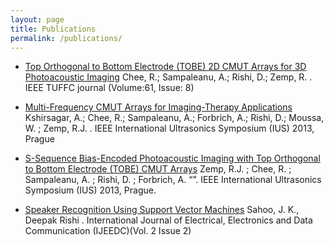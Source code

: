 ```yaml
---
layout: page
title: Publications
permalink: /publications/
---
```


* [Top Orthogonal to Bottom Electrode (TOBE) 2D CMUT Arrays for 3D Photoacoustic Imaging](http://ieeexplore.ieee.org/xpl/articleDetails.jsp?arnumber=6863862&newsearch=true&searchWithin=%22First%20Name%22:D.&searchWithin=%22Last%20Name%22:RIshi) Chee, R.; Sampaleanu, A.; Rishi, D.; Zemp, R. . IEEE TUFFC journal (Volume:61, Issue: 8)

* [Multi-Frequency CMUT Arrays for Imaging-Therapy Applications](http://ieeexplore.ieee.org/xpl/articleDetails.jsp?arnumber=6725106&newsearch=true&searchWithin=%22First%20Name%22:D.&searchWithin=%22Last%20Name%22:RIshi) Kshirsagar, A.; Chee, R.; Sampaleanu, A.; Forbrich, A.; Rishi, D.; Moussa, W. ; Zemp, R.J. . IEEE International Ultrasonics
Symposium (IUS) 2013, Prague 

* [S-Sequence Bias-Encoded Photoacoustic Imaging with Top Orthogonal to Bottom Electrode (TOBE) CMUT Arrays](http://ieeexplore.ieee.org/xpl/articleDetails.jsp?arnumber=6724922&newsearch=true&searchWithin=%22First%20Name%22:D.&searchWithin=%22Last%20Name%22:RIshi) Zemp, R.J. ; Chee, R. ; Sampaleanu, A. ; Rishi, D. ; Forbrich, A. “”. IEEE International Ultrasonics Symposium (IUS) 2013, Prague.

* [Speaker Recognition Using Support Vector Machines](http://ijeedc.iraj.in/volume.php?volume_id=38) Sahoo, J. K., Deepak Rishi . 
International Journal of Electrical, Electronics and Data Communication (IJEEDC)(Vol. 2
Issue 2)


